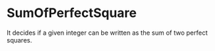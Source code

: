 # SumOfPerfectSquare
It decides if a given integer can be written as the sum of two perfect squares.

